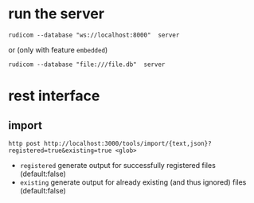 # run the server

    rudicom --database "ws://localhost:8000"  server
or (only with feature `embedded`)

    rudicom --database "file:///file.db"  server 


# rest interface
## import

    http post http://localhost:3000/tools/import/{text,json}?registered=true&existing=true <glob>
- `registered` generate output for successfully registered files (default:false)
- `existing` generate output for already existing (and thus ignored) files (default:false)

